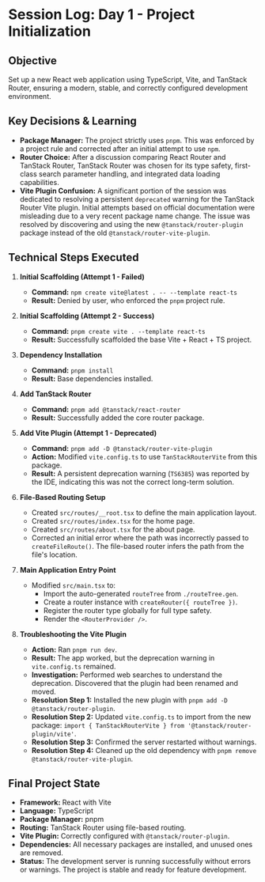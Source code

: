 # Session Log: Day 1 - Project Initialization

## Objective
Set up a new React web application using TypeScript, Vite, and TanStack Router, ensuring a modern, stable, and correctly configured development environment.

## Key Decisions & Learning
- **Package Manager:** The project strictly uses `pnpm`. This was enforced by a project rule and corrected after an initial attempt to use `npm`.
- **Router Choice:** After a discussion comparing React Router and TanStack Router, TanStack Router was chosen for its type safety, first-class search parameter handling, and integrated data loading capabilities.
- **Vite Plugin Confusion:** A significant portion of the session was dedicated to resolving a persistent `deprecated` warning for the TanStack Router Vite plugin. Initial attempts based on official documentation were misleading due to a very recent package name change. The issue was resolved by discovering and using the new `@tanstack/router-plugin` package instead of the old `@tanstack/router-vite-plugin`.

## Technical Steps Executed

1.  **Initial Scaffolding (Attempt 1 - Failed)**
    - **Command:** `npm create vite@latest . -- --template react-ts`
    - **Result:** Denied by user, who enforced the `pnpm` project rule.

2.  **Initial Scaffolding (Attempt 2 - Success)**
    - **Command:** `pnpm create vite . --template react-ts`
    - **Result:** Successfully scaffolded the base Vite + React + TS project.

3.  **Dependency Installation**
    - **Command:** `pnpm install`
    - **Result:** Base dependencies installed.

4.  **Add TanStack Router**
    - **Command:** `pnpm add @tanstack/react-router`
    - **Result:** Successfully added the core router package.

5.  **Add Vite Plugin (Attempt 1 - Deprecated)**
    - **Command:** `pnpm add -D @tanstack/router-vite-plugin`
    - **Action:** Modified `vite.config.ts` to use `TanStackRouterVite` from this package.
    - **Result:** A persistent deprecation warning (`TS6385`) was reported by the IDE, indicating this was not the correct long-term solution.

6.  **File-Based Routing Setup**
    - Created `src/routes/__root.tsx` to define the main application layout.
    - Created `src/routes/index.tsx` for the home page.
    - Created `src/routes/about.tsx` for the about page.
    - Corrected an initial error where the path was incorrectly passed to `createFileRoute()`. The file-based router infers the path from the file's location.

7.  **Main Application Entry Point**
    - Modified `src/main.tsx` to:
        - Import the auto-generated `routeTree` from `./routeTree.gen`.
        - Create a router instance with `createRouter({ routeTree })`.
        - Register the router type globally for full type safety.
        - Render the `<RouterProvider />`.

8.  **Troubleshooting the Vite Plugin**
    - **Action:** Ran `pnpm run dev`.
    - **Result:** The app worked, but the deprecation warning in `vite.config.ts` remained.
    - **Investigation:** Performed web searches to understand the deprecation. Discovered that the plugin had been renamed and moved.
    - **Resolution Step 1:** Installed the new plugin with `pnpm add -D @tanstack/router-plugin`.
    - **Resolution Step 2:** Updated `vite.config.ts` to import from the new package: `import { TanStackRouterVite } from '@tanstack/router-plugin/vite'`.
    - **Resolution Step 3:** Confirmed the server restarted without warnings.
    - **Resolution Step 4:** Cleaned up the old dependency with `pnpm remove @tanstack/router-vite-plugin`.

## Final Project State
- **Framework:** React with Vite
- **Language:** TypeScript
- **Package Manager:** pnpm
- **Routing:** TanStack Router using file-based routing.
- **Vite Plugin:** Correctly configured with `@tanstack/router-plugin`.
- **Dependencies:** All necessary packages are installed, and unused ones are removed.
- **Status:** The development server is running successfully without errors or warnings. The project is stable and ready for feature development.